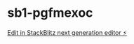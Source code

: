 # sb1-pgfmexoc

[Edit in StackBlitz next generation editor ⚡️](https://stackblitz.com/~/github.com/gregcohenmusic123/sb1-pgfmexoc)